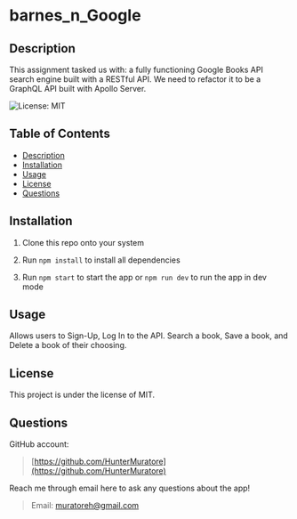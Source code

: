 # barnes_n_Google
## Description

This assignment tasked us with: a fully functioning Google Books API search engine built with a RESTful API. 
We need to refactor it to be a GraphQL API built with Apollo Server. 


![License: MIT](https://img.shields.io/badge/License-MIT-yellow.svg)

## Table of Contents

- [Description](#description)
- [Installation](#installation)
- [Usage](#usage)
- [License](#license)
- [Questions](#questions)

## Installation

1. Clone this repo onto your system

2. Run `npm install` to install all dependencies

3. Run `npm start` to start the app or `npm run dev` to run the app in dev mode

## Usage

Allows users to Sign-Up, Log In to the API. 
Search a book, Save a book, and Delete a book of their choosing.



## License

This project is under the license of MIT.

## Questions

GitHub account:

>[https://github.com/HunterMuratore](https://github.com/HunterMuratore)

Reach me through email here to ask any questions about the app!

>Email: [muratoreh@gmail.com](mailto:muratoreh@gmail.com)